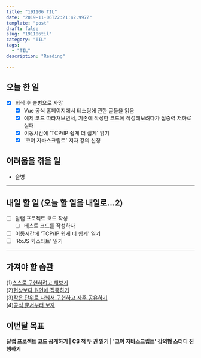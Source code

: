 ```yaml
---
title: "191106 TIL"
date: "2019-11-06T22:21:42.997Z"
template: "post"
draft: false
slug: "191106til"
category: "TIL"
tags:
  - "TIL"
description: "Reading"

---
```


## 오늘 한 일

- [x] 회식 후 술병으로 사망
  - [x] Vue 공식 홈페이지에서 테스팅에 관한 글들을 읽음
  - [x] 예제 코드 따라쳐보면서, 기존에 작성한 코드에 작성해보려다가 집중력 저하로 실패
  - [x] 이동시간에 'TCP/IP 쉽게 더 쉽게' 읽기
  - [x] '코어 자바스크립트' 저자 강의 신청

## 어려움을 겪을 일

- 술병

---

## 내일 할 일 (오늘 할 일을 내일로...2)

- [ ] 달랩 프로젝트 코드 작성
  - [ ] 테스트 코드를 작성하자
- [ ] 이동시간에 'TCP/IP 쉽게 더 쉽게' 읽기
- [ ] 'RxJS 퀵스타트' 읽기

------



## 가져야 할 습관

(1)<u>스스로 구현하려고 해보기</u> <br>(2)<u>현상보다 원인에 집중하기</u> <br>(3)<u>작은 단위로 나눠서 구현하고 자주 공유하기</u><br>(4)<u>공식 문서부터 보자</u>


## 이번달 목표

**달랩 프로젝트 코드 공개하기 | CS 책 두 권 읽기 | '코어 자바스크립트' 강의형 스터디 진행하기**

